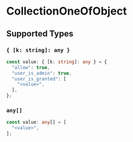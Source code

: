 # CollectionOneOfObject


## Supported Types

### `{ [k: string]: any }`

```typescript
const value: { [k: string]: any } = {
  "allow": true,
  "user_is_admin": true,
  "user_is_granted": [
    "<value>",
  ],
};
```

### `any[]`

```typescript
const value: any[] = [
  "<value>",
];
```

